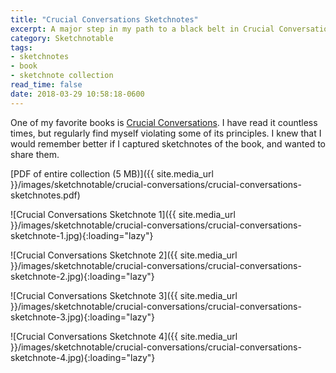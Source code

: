 ```yaml
---
title: "Crucial Conversations Sketchnotes"
excerpt: A major step in my path to a black belt in Crucial Conversations
category: Sketchnotable
tags:
- sketchnotes
- book
- sketchnote collection
read_time: false
date: 2018-03-29 10:58:18-0600
---
```


One of my favorite books is [Crucial Conversations](https://amzn.to/2E4AOAg). I have read it countless times, but regularly find myself violating some of its principles. I knew that I would remember better if I captured sketchnotes of the book, and wanted to share them.

[PDF of entire collection (5 MB)]({{ site.media_url }}/images/sketchnotable/crucial-conversations/crucial-conversations-sketchnotes.pdf)

![Crucial Conversations Sketchnote 1]({{ site.media_url }}/images/sketchnotable/crucial-conversations/crucial-conversations-sketchnote-1.jpg){:loading="lazy"}

![Crucial Conversations Sketchnote 2]({{ site.media_url }}/images/sketchnotable/crucial-conversations/crucial-conversations-sketchnote-2.jpg){:loading="lazy"}

![Crucial Conversations Sketchnote 3]({{ site.media_url }}/images/sketchnotable/crucial-conversations/crucial-conversations-sketchnote-3.jpg){:loading="lazy"}

![Crucial Conversations Sketchnote 4]({{ site.media_url }}/images/sketchnotable/crucial-conversations/crucial-conversations-sketchnote-4.jpg){:loading="lazy"}
